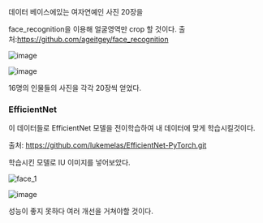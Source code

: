 
데이터 베이스에있는 여자연예인 사진 20장을 


face_recognition을 이용해 얼굴영역만 crop 할 것이다.
출처:https://github.com/ageitgey/face_recognition

![image](https://github.com/YeoungJun0508/similar-project/assets/145903037/267845ca-3e47-4b71-806f-ea6e27b2362e)




![image](https://github.com/YeoungJun0508/similar-project/assets/145903037/e90edd9b-fc39-4578-90a5-319dfea50218)




16명의 인물들의 사진을 각각 20장씩 얻었다.

### EfficientNet

이 데이터들로 EfficientNet 모델을 전이학습하여 내 데이터에 맞게 학습시킬것이다.

출처: https://github.com/lukemelas/EfficientNet-PyTorch.git


학습시킨 모델로 IU 이미지를 넣어보았다.

![face_1](https://github.com/YeoungJun0508/similar-project/assets/145903037/c4b125ed-8998-4c97-b8d0-87be9ea84f2b)


![image](https://github.com/YeoungJun0508/similar-project/assets/145903037/8918bae0-d0ef-4c6f-91e5-9a6e795da1ed)


성능이 좋지 못하다 여러 개선을 거쳐야할 것이다.


